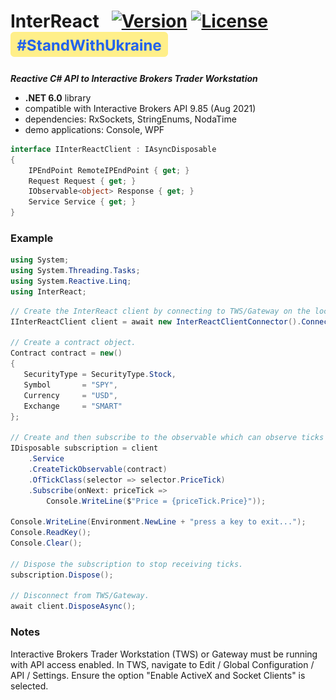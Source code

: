 # InterReact&nbsp;&nbsp; [![Version](https://img.shields.io/badge/Version-0.2.0-blue)](../..) [![License](https://img.shields.io/badge/license-Apache%202.0-7755BB.svg)](https://opensource.org/licenses/Apache-2.0) [![Ukraine](https://raw.githubusercontent.com/vshymanskyy/StandWithUkraine/main/badges/StandWithUkraine.svg)](https://stand-with-ukraine.pp.ua)

***Reactive C# API to Interactive Brokers Trader Workstation***
- **.NET 6.0** library
- compatible with Interactive Brokers API 9.85 (Aug 2021)
- dependencies: RxSockets, StringEnums, NodaTime
- demo applications: Console, WPF

```csharp
interface IInterReactClient : IAsyncDisposable
{
    IPEndPoint RemoteIPEndPoint { get; }
    Request Request { get; }
    IObservable<object> Response { get; }
    Service Service { get; }
}
```
### Example ###
```csharp
using System;
using System.Threading.Tasks;
using System.Reactive.Linq;
using InterReact;
```
```csharp
// Create the InterReact client by connecting to TWS/Gateway on the local host.
IInterReactClient client = await new InterReactClientConnector().ConnectAsync();

// Create a contract object.
Contract contract = new()
{
   SecurityType = SecurityType.Stock,
   Symbol       = "SPY",
   Currency     = "USD",
   Exchange     = "SMART"
};

// Create and then subscribe to the observable which can observe ticks for the contract.
IDisposable subscription = client
    .Service
    .CreateTickObservable(contract)
    .OfTickClass(selector => selector.PriceTick)
    .Subscribe(onNext: priceTick => 
        Console.WriteLine($"Price = {priceTick.Price}"));

Console.WriteLine(Environment.NewLine + "press a key to exit...");
Console.ReadKey();
Console.Clear();

// Dispose the subscription to stop receiving ticks.
subscription.Dispose();

// Disconnect from TWS/Gateway.
await client.DisposeAsync();
```
### Notes ###

Interactive Brokers Trader Workstation (TWS) or Gateway must be running with API access enabled. In TWS, navigate to Edit / Global Configuration / API / Settings. Ensure the option "Enable ActiveX and Socket Clients" is selected.
